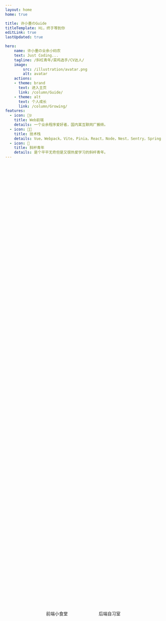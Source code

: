 ```yaml
---
layout: home
home: true

title: 许小墨のGuide
titleTemplate: Hi，终于等到你
editLink: true
lastUpdated: true

hero:
    name: 许小墨の业余小码农
    text: Just Coding...
    tagline: /斜杠青年/菜鸡选手/CV达人/
    image:
        src: /illustration/avatar.png
        alt: avatar
    actions:
    - theme: brand
      text: 进入主页
      link: /column/Guide/
    - theme: alt
      text: 个人成长
      link: /column/Growing/
features:
  - icon: 🤹‍♀️
    title: Web前端
    details: 一个业余程序爱好者，国内某互联网厂搬砖。
  - icon: 🥷🏻
    title: 技术栈
    details: Vue，Webpack，Vite，Pinia，React，Node，Nest，Sentry，SpringBoot，Nginx，Docker，Git，Mongodb，MySQL，Monorepo，Redis...
  - icon: 🧩
    title: 斜杆青年
    details: 是个平平无奇但是又很热爱学习的斜杆青年。
---
```


<div style="position: absolute; left: 50%; top: 50%; transform: translate(-50%, 100%); width: 240px; display: flex; justify-content: space-between;">
  <el-dropdown trigger="click">
    <el-button round size="large" type="success">前端小食堂</el-button>
    <template #dropdown>
      <el-dropdown-menu>
        <el-dropdown-item disabled>基本功</el-dropdown-item>
        <el-dropdown-item>
          <el-link href="/xuxiaomo.guide/article/frontend/html/" :underline="false">Html</el-link>
        </el-dropdown-item>
        <el-dropdown-item>
          <el-link href="/xuxiaomo.guide/article/frontend/css/" :underline="false">CSS</el-link>
        </el-dropdown-item>
        <el-dropdown-item>
          <el-link href="/xuxiaomo.guide/article/frontend/javascript/" :underline="false">JavaScript</el-link>
        </el-dropdown-item>
        <el-dropdown-item>
          <el-link href="/xuxiaomo.guide/article/frontend/typescript/" :underline="false">TypeScript</el-link>
        </el-dropdown-item>
        <el-dropdown-item disabled divided>框架</el-dropdown-item>
        <el-dropdown-item>
          <el-link href="/xuxiaomo.guide/article/frontend/react/" :underline="false">React</el-link>
        </el-dropdown-item>
        <el-dropdown-item>
          <el-link href="/xuxiaomo.guide/article/frontend/next/" :underline="false">NextJS</el-link>
        </el-dropdown-item>
        <el-dropdown-item>
          <el-link href="/xuxiaomo.guide/article/frontend/vue/" :underline="false">Vue</el-link>
        </el-dropdown-item>
        <el-dropdown-item>
          <el-link href="/xuxiaomo.guide/article/frontend/tauri/" :underline="false">Tauri</el-link>
        </el-dropdown-item>
        <el-dropdown-item disabled divided>丰富资源</el-dropdown-item>
        <el-dropdown-item>
          <el-link href="/xuxiaomo.guide/article/frontend/ui/" :underline="false">组件库</el-link>
        </el-dropdown-item>
      </el-dropdown-menu>
    </template>
  </el-dropdown>
  <el-dropdown trigger="click">
    <el-button round size="large" type="success" plain>后端自习室</el-button>
    <template #dropdown>
      <el-dropdown-menu>
        <el-dropdown-item disabled>嗨你好吗</el-dropdown-item>
        <el-dropdown-item>
          <el-link href="/xuxiaomo.guide/article/backend/nodejs/" :underline="false">Node.js</el-link>
        </el-dropdown-item>
        <el-dropdown-item>
          <el-link href="/xuxiaomo.guide/article/backend/nestjs/" :underline="false">NestJS</el-link>
        </el-dropdown-item>
        <el-dropdown-item>
          <el-link href="/xuxiaomo.guide/article/backend/CPP/" :underline="false">C++</el-link>
        </el-dropdown-item>
        <el-dropdown-item>
          <el-link href="/xuxiaomo.guide/article/backend/Csharp/" :underline="false">C#NET</el-link>
        </el-dropdown-item>
        <el-dropdown-item disabled divided>服务</el-dropdown-item>
        <el-dropdown-item >
          <el-link href="/xuxiaomo.guide/article/backend/nginx/" :underline="false">Nginx</el-link>
        </el-dropdown-item>
        <el-dropdown-item >
          <el-link href="/xuxiaomo.guide/article/backend/gitLearn/" :underline="false">Git</el-link>
        </el-dropdown-item>
      </el-dropdown-menu>
    </template>
  </el-dropdown>
</div>

<style scpod>
  .el-link{
    width: 100%;
    height: 100%;
    display: block
  }
</style>

<!-- 自定义组件 -->
<!-- <script setup>
import home from './.vitepress/components/home.vue';
</script>

<home /> -->